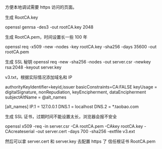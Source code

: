 方便本地调试需要 https 访问的页面。

生成 RootCA.key

openssl genrsa -des3 -out rootCA.key 2048

生成 RootCA.pem，时间设置长一些 100 年

openssl req -x509 -new -nodes -key rootCA.key -sha256 -days 35600 -out rootCA.pem

生成 SSL 秘钥
openssl req -new -sha256 -nodes -out server.csr -newkey rsa:2048 -keyout server.key

v3.txt，根据实际情况添加域名和 IP

authorityKeyIdentifier=keyid,issuer
basicConstraints=CA:FALSE
keyUsage = digitalSignature, nonRepudiation, keyEncipherment, dataEncipherment
subjectAltName = @alt_names

[alt_names]
IP.1 = 127.0.0.1
DNS.1 = localhost
DNS.2 = *.taobao.com

生成 SSL 证书，过期时间不能设置太长，浏览器会报不安全

openssl x509 -req -in server.csr -CA rootCA.pem -CAkey rootCA.key -CAcreateserial -out server.cert -days 700 -sha256 -extfile v3.ext

然后可以拿 server.cert 和 server.key 去配置 https 了
信任根证书 RootCA.pem
